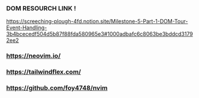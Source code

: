 <!-- Notion Link -->
### DOM RESOURCH LINK !
https://screeching-plough-4fd.notion.site/Milestone-5-Part-1-DOM-Tour-Event-Handling-3b4bcecedf504d5b87f88fda580965e3#1000adbafc6c8063be3bddcd31792ee2

### https://neovim.io/

### https://tailwindflex.com/

### https://github.com/foy4748/nvim